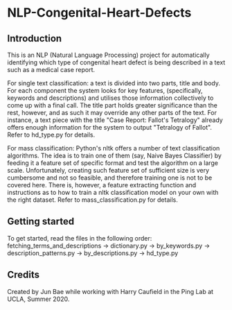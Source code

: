 # NLP-Congenital-Heart-Defects

## Introduction
This is an NLP (Natural Language Processing) project for automatically identifying which type of congenital heart defect is being described in a text such as a medical case report. 

For single text classification: a text is divided into two parts, title and body. For each component the system looks for key features, (specifically, keywords and descriptions) and utilises those information collectively to come up with a final call. The title part holds greater significance than the rest, however, and as such it may override any other parts of the text. For instance, a text piece with the title "Case Report: Fallot's Tetralogy" already offers enough information for the system to output "Tetralogy of Fallot". Refer to hd_type.py for details.

For mass classification: Python's nltk offers a number of text classification algorithms. The idea is to train one of them (say, Naive Bayes Classifier) by feeding
it a feature set of specific format and test the algorithm on a large scale. Unfortunately, creating such feature set of sufficient size is very cumbersome and not so feasible, and therefore training one is not to be covered here. There is, however, a feature extracting function and instructions as to how to train a nltk classification model on your own with the right dataset. Refer to mass_classification.py for details.

## Getting started
To get started, read the files in the following order: fetching_terms_and_descriptions -> dictionary.py -> by_keywords.py -> description_patterns.py -> by_descriptions.py -> hd_type.py

## Credits
Created by Jun Bae while working with Harry Caufield in the Ping Lab at UCLA, Summer 2020.




